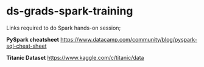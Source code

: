 # ds-grads-spark-training
Links required to do Spark hands-on session;

**PySpark cheatsheet**
https://www.datacamp.com/community/blog/pyspark-sql-cheat-sheet

**Titanic Dataset**
https://www.kaggle.com/c/titanic/data


